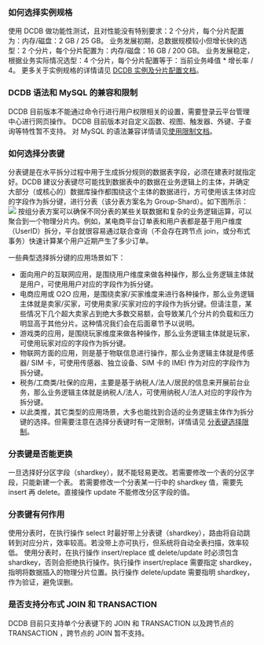 ### 如何选择实例规格
使用 DCDB 做功能性测试，且对性能没有特别要求：2 个分片，每个分片配置为：内存/磁盘：2 GB / 25 GB。
业务发展初期，总数据规模较小但增长快的选型：2 个分片，每个分片配置为：内存/磁盘：16 GB / 200 GB。
业务发展稳定，根据业务实际情况选型：4 个分片，每个分片配置等于：当前业务峰值 * 增长率 / 4。
更多关于实例规格的详情请见 [DCDB 实例及分片配置文档](http://tce.fsphere.cn/document/product/557/9347)。

### DCDB 语法和 MySQL 的兼容和限制
DCDB 目前版本不能通过命令行进行用户权限相关的设置，需要登录云平台管理中心进行网页操作。
DCDB 目前版本对自定义函数、视图、触发器、外键、子查询等特性暂不支持。
对 MySQL 的语法兼容详情请见[使用限制文档](http://tce.fsphere.cn/document/product/557/8765#sql.E9.99.90.E5.88.B6.E8.AF.A6.E8.BF.B0)。

### 如何选择分表键
分表键是在水平拆分过程中用于生成拆分规则的数据表字段，必须在建表时就指定好。DCDB 建议分表键尽可能找到数据表中的数据在业务逻辑上的主体，并确定大部分（或核心的）数据库操作都围绕这个主体的数据进行，方可使用该主体对应的字段作为拆分键，进行分表（该分表方案名为 Group-Shard）。如下图所示：
![](http://imgcache.tce.fsphere.cn/image/mc.qcloudimg.com/static/img/b7ed0dd48a27c0c534fa490f56b6605d/groupshard.png)
按组分表方案可以确保不同分表的某些关联数据和复杂的业务逻辑运算，可以聚合到一个物理分片内。例如，某电商平台订单表和用户表都是基于用户维度（UserID）拆分，平台就很容易通过联合查询（不会存在跨节点 join，或分布式事务）快速计算某个用户近期产生了多少订单。

一些典型选择拆分键的应用场景如下：
 - 面向用户的互联网应用，是围绕用户维度来做各种操作，那么业务逻辑主体就是用户，可使用用户对应的字段作为拆分键。
 - 电商应用或 O2O 应用，是围绕卖家/买家维度来进行各种操作，那么业务逻辑主体就是卖家/买家，可使用卖家/买家对应的字段作为拆分键。但请注意，某些情况下几个超大卖家占到绝大多数交易额，会导致某几个分片的负载和压力明显高于其他分片。这种情况我们会在后面章节予以说明。
 - 游戏类的应用，是围绕玩家维度来做各种操作，那么业务逻辑主体就是玩家，可使用玩家对应的字段作为拆分键。
 - 物联网方面的应用，则是基于物联信息进行操作，那么业务逻辑主体就是传感器/ SIM 卡，可使用传感器、独立设备、SIM 卡的 IMEI 作为对应的字段作为拆分键。
 - 税务/工商类/社保的应用，主要是基于纳税人/法人/居民的信息来开展前台业务，那么业务逻辑主体就是纳税人/法人，可使用纳税人/法人对应的字段作为拆分键。
 - 以此类推，其它类型的应用场景，大多也能找到合适的业务逻辑主体作为拆分键的选择。但需要注意在选择分表键时有一定限制，详情请见 [分表键选择限制](http://tce.fsphere.cn/document/product/557/8767)。

### 分表键是否能更换
一旦选择好分区字段（shardkey），就不能轻易更改。若需要修改一个表的分区字段，只能新建一个表。
若需要修改一个分表某一行中的 shardkey 值，需要先 insert 再 delete。直接操作 update 不能修改分区字段的值。

### 分表键有何作用
使用分表时，在执行操作 select 时最好带上分表键（shardkey），路由将自动跳转到对应分片，效率较高。若没带上亦可执行，但系统将自动全表扫描，效率较低。
使用分表时，在执行操作 insert/replace 或 delete/update 时必须包含 shardkey，否则会拒绝执行操作。执行操作 insert/replace 需要指定 shardkey，指明将数据插入的物理分片位置。执行操作 delete/update 需要指明 shardkey，作为验证，避免误删。

### 是否支持分布式 JOIN 和 TRANSACTION
DCDB 目前只支持单个分表键下的 JOIN 和 TRANSACTION 以及跨节点的 TRANSACTION ，跨节点的 JOIN 暂不支持。
